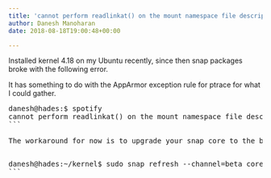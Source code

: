 ```yaml
---
title: 'cannot perform readlinkat() on the mount namespace file descriptor of the init process: Permission denied'
author: Danesh Manoharan
date: 2018-08-18T19:00:48+00:00

---
```

Installed kernel 4.18 on my Ubuntu recently, since then snap packages broke with the following error.

It has something to do with the AppArmor exception rule for ptrace for what I could gather.

<pre class="toolbar-overlay:false nums:false lang:sh decode:true ">danesh@hades:$ spotify
cannot perform readlinkat() on the mount namespace file descriptor of the init process: Permission denied
```

The workaround for now is to upgrade your snap core to the beta channel.

<pre class="nums:false lang:sh decode:true ">danesh@hades:~/kernel$ sudo snap refresh --channel=beta core
```

 